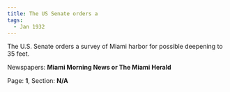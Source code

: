 ```yaml
---  
title: The US Senate orders a  
tags:  
  - Jan 1932  
---  
```

  
The U.S. Senate orders a survey of Miami harbor for possible deepening to 35 feet.  
  
Newspapers: **Miami Morning News or The Miami Herald**  
  
Page: **1**, Section: **N/A** 
